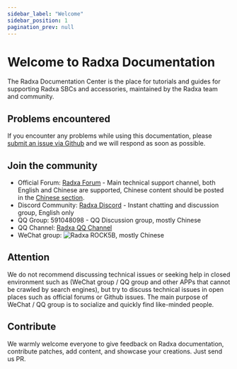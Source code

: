 ```yaml
---
sidebar_label: "Welcome"
sidebar_position: 1
pagination_prev: null
---
```


# Welcome to Radxa Documentation

The Radxa Documentation Center is the place for tutorials and guides for supporting Radxa SBCs and accessories, maintained by the Radxa team and community.

## Problems encountered

If you encounter any problems while using this documentation, please [submit an issue via Github](https://github.com/radxa-docs/documentation/issues) and we will respond as soon as possible.

## Join the community

- Official Forum: [Radxa Forum](http://forum.radxa.com) - Main technical support channel, both English and Chinese are supported, Chinese content should be posted in the [Chinese section](https://forum.radxa.com/c/world/china).
- Discord Community: [Radxa Discord](https://rock.sh/go) - Instant chatting and discussion group, English only
- QQ Group: 591048098 - QQ Discussion group, mostly Chinese
- QQ Channel: [Radxa QQ Channel](https://pd.qq.com/s/23wlhn9j8)
- WeChat group: ![Radxa ROCK5B](/zh/img/wechat_group/ROCK5B.webp), mostly Chinese

## Attention

We do not recommend discussing technical issues or seeking help in closed environment such as (WeChat group / QQ group and other APPs that cannot be crawled by search engines), but try to discuss technical issues in open places such as official forums or Github issues. The main purpose of WeChat / QQ group is to socialize and quickly find like-minded people.

## Contribute

We warmly welcome everyone to give feedback on Radxa documentation, contribute patches, add content, and showcase your creations. Just send us PR.
